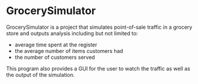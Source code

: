 # GrocerySimulator

GrocerySimulator is a project that simulates point-of-sale traffic in a grocery store and outputs analysis including but not limited to:

* average time spent at the register 
* the average number of items customers had 
* the number of customers served

This program also provides a GUI for the user to watch the traffic as well as the output of the simulation.
